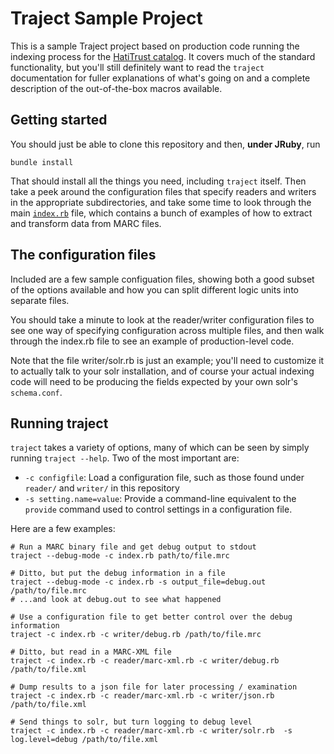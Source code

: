 # Traject Sample Project

This is a sample Traject project based on production code running the
indexing process for the [HatiTrust
catalog](http://www.hathitrust.org/). It covers much of the standard
functionality, but you'll still definitely want to read the `traject`
documentation for fuller explanations of what's going on and a
complete description of the out-of-the-box macros available.


## Getting started

You should just be able to clone this repository and then, **under
JRuby**, run

```
bundle install
```

That should install all the things you need, including `traject` itself. Then take a peek around the configuration files that specify readers and writers in the appropriate subdirectories, and take some time to look through the main [`index.rb`](index.rb) file, which contains a bunch of examples of how to extract and transform data from MARC files.



## The configuration files

Included are a few sample configuation files, showing both a good
subset of the options available and how you can split different
logic units into separate files.

You should take a minute to look at the reader/writer configuration
files to see one way of specifying configuration across multiple
files, and then walk through the index.rb file to see an example of
production-level code.

Note that the file writer/solr.rb is just an example; you'll need to
customize it to actually talk to your solr installation, and of course
your actual indexing code will need to be producing the fields
expected by your own solr's `schema.conf`.

## Running traject

`traject` takes a variety of options, many of which can be seen by simply running `traject --help`. Two of the most important are:

* `-c configfile`: Load a configuration file, such as those found under `reader/` and `writer/` in this repository
* `-s setting.name=value`: Provide a command-line equivalent to the `provide` command used to control settings in a configuration file.

Here are a few examples:

```
# Run a MARC binary file and get debug output to stdout
traject --debug-mode -c index.rb path/to/file.mrc

# Ditto, but put the debug information in a file
traject --debug-mode -c index.rb -s output_file=debug.out /path/to/file.mrc
# ...and look at debug.out to see what happened

# Use a configuration file to get better control over the debug information
traject -c index.rb -c writer/debug.rb /path/to/file.mrc

# Ditto, but read in a MARC-XML file
traject -c index.rb -c reader/marc-xml.rb -c writer/debug.rb /path/to/file.xml

# Dump results to a json file for later processing / examination
traject -c index.rb -c reader/marc-xml.rb -c writer/json.rb /path/to/file.xml

# Send things to solr, but turn logging to debug level
traject -c index.rb -c reader/marc-xml.rb -c writer/solr.rb  -s log.level=debug /path/to/file.xml

```

